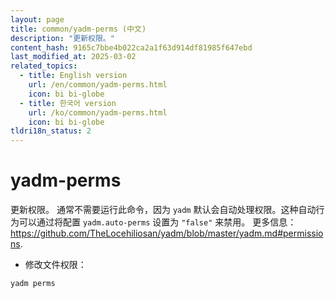 ```yaml
---
layout: page
title: common/yadm-perms (中文)
description: "更新权限。"
content_hash: 9165c7bbe4b022ca2a1f63d914df81985f647ebd
last_modified_at: 2025-03-02
related_topics:
  - title: English version
    url: /en/common/yadm-perms.html
    icon: bi bi-globe
  - title: 한국어 version
    url: /ko/common/yadm-perms.html
    icon: bi bi-globe
tldri18n_status: 2
---
```

# yadm-perms

更新权限。
通常不需要运行此命令，因为 `yadm` 默认会自动处理权限。这种自动行为可以通过将配置 `yadm.auto-perms` 设置为 `"false"` 来禁用。
更多信息：<https://github.com/TheLocehiliosan/yadm/blob/master/yadm.md#permissions>.

- 修改文件权限：

`yadm perms`
